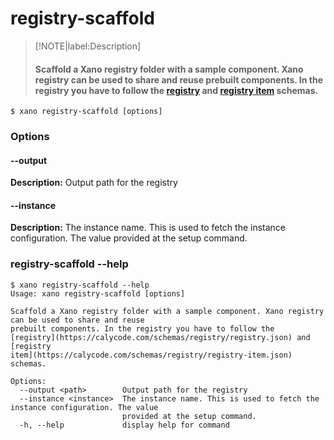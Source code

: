 # registry-scaffold
>[!NOTE|label:Description]
> #### Scaffold a Xano registry folder with a sample component. Xano registry can be used to share and reuse prebuilt components. In the registry you have to follow the [registry](https://calycode.com/schemas/registry/registry.json) and [registry item](https://calycode.com/schemas/registry/registry-item.json) schemas.

```term
$ xano registry-scaffold [options]
```
### Options

#### --output <path>
**Description:** Output path for the registry
#### --instance <instance>
**Description:** The instance name. This is used to fetch the instance configuration. The value provided at the setup command.

### registry-scaffold --help
```term
$ xano registry-scaffold --help
Usage: xano registry-scaffold [options]

Scaffold a Xano registry folder with a sample component. Xano registry can be used to share and reuse
prebuilt components. In the registry you have to follow the
[registry](https://calycode.com/schemas/registry/registry.json) and [registry
item](https://calycode.com/schemas/registry/registry-item.json) schemas.

Options:
  --output <path>        Output path for the registry
  --instance <instance>  The instance name. This is used to fetch the instance configuration. The value
                         provided at the setup command.
  -h, --help             display help for command
```